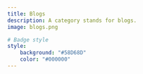 ```yaml
---
title: Blogs
description: A category stands for blogs.
image: blogs.png

# Badge style
style:
    background: "#58D68D"
    color: "#000000"
---
```

